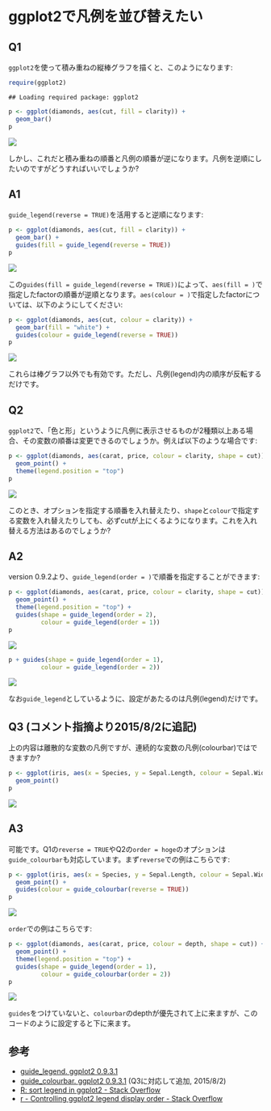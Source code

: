 # ggplot2で凡例を並び替えたい

## Q1
`ggplot2`を使って積み重ねの縦棒グラフを描くと、このようになります:


```r
require(ggplot2)
```

```
## Loading required package: ggplot2
```

```r
p <- ggplot(diamonds, aes(cut, fill = clarity)) + 
  geom_bar()
p
```

![](09-sort_legend_in_ggplot2_files/figure-epub3/unnamed-chunk-1-1.png)<!-- -->

しかし、これだと積み重ねの順番と凡例の順番が逆になります。凡例を逆順にしたいのですがどうすればいいでしょうか?

## A1
`guide_legend(reverse = TRUE)`を活用すると逆順になります:

```r
p <- ggplot(diamonds, aes(cut, fill = clarity)) + 
  geom_bar() +
  guides(fill = guide_legend(reverse = TRUE))
p
```

![](09-sort_legend_in_ggplot2_files/figure-epub3/unnamed-chunk-2-1.png)<!-- -->

この`guides(fill = guide_legend(reverse = TRUE))`によって、`aes(fill = )`で指定したfactorの順番が逆順となります。`aes(colour = )`で指定したfactorについては、以下のようにしてください:

```r
p <- ggplot(diamonds, aes(cut, colour = clarity)) + 
  geom_bar(fill = "white") +
  guides(colour = guide_legend(reverse = TRUE))
p
```

![](09-sort_legend_in_ggplot2_files/figure-epub3/unnamed-chunk-3-1.png)<!-- -->

これらは棒グラフ以外でも有効です。ただし、凡例(legend)内の順序が反転するだけです。

## Q2
`ggplot2`で、「色と形」というように凡例に表示させるものが2種類以上ある場合、その変数の順番は変更できるのでしょうか。例えば以下のような場合です:

```r
p <- ggplot(diamonds, aes(carat, price, colour = clarity, shape = cut)) +
  geom_point() +
  theme(legend.position = "top")
p
```

![](09-sort_legend_in_ggplot2_files/figure-epub3/unnamed-chunk-4-1.png)<!-- -->

このとき、オプションを指定する順番を入れ替えたり、`shape`と`colour`で指定する変数を入れ替えたりしても、必ずcutが上にくるようになります。これを入れ替える方法はあるのでしょうか?

## A2
version 0.9.2より、`guide_legend(order = )`で順番を指定することができます:

```r
p <- ggplot(diamonds, aes(carat, price, colour = clarity, shape = cut)) +
  geom_point() +
  theme(legend.position = "top") +
  guides(shape = guide_legend(order = 2),
         colour = guide_legend(order = 1))
p
```

![](09-sort_legend_in_ggplot2_files/figure-epub3/unnamed-chunk-5-1.png)<!-- -->

```r
p + guides(shape = guide_legend(order = 1),
         colour = guide_legend(order = 2))
```

![](09-sort_legend_in_ggplot2_files/figure-epub3/unnamed-chunk-5-2.png)<!-- -->

なお`guide_legend`としているように、設定があたるのは凡例(legend)だけです。

## Q3 (コメント指摘より2015/8/2に追記)
上の内容は離散的な変数の凡例ですが、連続的な変数の凡例(colourbar)ではできますか?

```r
p <- ggplot(iris, aes(x = Species, y = Sepal.Length, colour = Sepal.Width)) + 
  geom_point()
p
```

![](09-sort_legend_in_ggplot2_files/figure-epub3/unnamed-chunk-6-1.png)<!-- -->

## A3
可能です。Q1の`reverse = TRUE`やQ2の`order = hoge`のオプションは`guide_colourbar`も対応しています。まず`reverse`での例はこちらです:

```r
p <- ggplot(iris, aes(x = Species, y = Sepal.Length, colour = Sepal.Width)) + 
  geom_point() +
  guides(colour = guide_colourbar(reverse = TRUE))
p
```

![](09-sort_legend_in_ggplot2_files/figure-epub3/unnamed-chunk-7-1.png)<!-- -->

`order`での例はこちらです:

```r
p <- ggplot(diamonds, aes(carat, price, colour = depth, shape = cut)) +
  geom_point() +
  theme(legend.position = "top") +
  guides(shape = guide_legend(order = 1),
         colour = guide_colourbar(order = 2))
p
```

![](09-sort_legend_in_ggplot2_files/figure-epub3/unnamed-chunk-8-1.png)<!-- -->

`guides`をつけていないと、`colourbar`のdepthが優先されて上に来ますが、このコードのように設定すると下に来ます。


## 参考
- [guide_legend. ggplot2 0.9.3.1](http://docs.ggplot2.org/current/guide_legend.html)
- [guide_colourbar. ggplot2 0.9.3.1](http://docs.ggplot2.org/current/guide_colourbar.html) (Q3に対応して追加, 2015/8/2)
- [R: sort legend in ggplot2 - Stack Overflow](http://stackoverflow.com/questions/9577680/r-sort-legend-in-ggplot2)
- [r - Controlling ggplot2 legend display order - Stack Overflow](http://stackoverflow.com/questions/11393123/controlling-ggplot2-legend-display-order)
